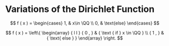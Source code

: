 # Variations of the Dirichlet Function

$$
f ( x ) = \begin{cases}
1, & x\in \QQ \\
0, & \text{else}
\end{cases}
$$

$$
f ( x ) = \left\{ \begin{array} { l l } { 0 , } & { \text { if } x \in \QQ } \\ { 1 , } & { \text{ else } } \end{array} \right.
$$